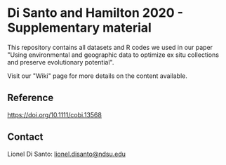# Di Santo and Hamilton 2020 - Supplementary material
This repository contains all datasets and R codes we used in our paper "Using environmental and geographic data to optimize ex situ collections and preserve evolutionary potential".

Visit our "Wiki" page for more details on the content available.

## Reference
https://doi.org/10.1111/cobi.13568

## Contact
Lionel Di Santo: lionel.disanto@ndsu.edu
